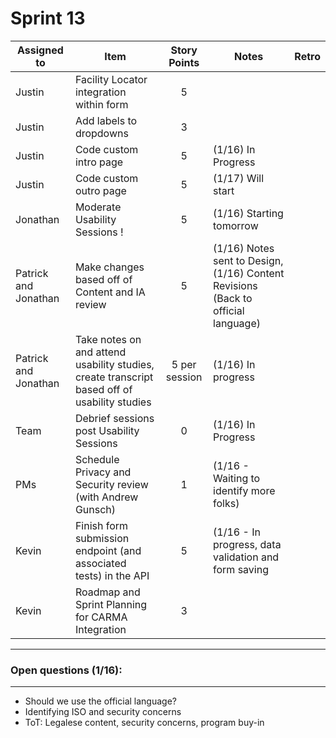 # Sprint 13
| Assigned to | Item | Story Points | Notes| Retro|
| --- | --- | :---: | --- | --- |
| Justin | Facility Locator integration within form |5||
| Justin | Add labels to dropdowns |3|
| Justin | Code custom intro page |5|(1/16) In Progress|
| Justin | Code custom outro page |5| (1/17) Will start|
| Jonathan | Moderate Usability Sessions ! |5| (1/16) Starting tomorrow |
| Patrick and Jonathan | Make changes based off of Content and IA review |5| (1/16) Notes sent to Design, (1/16) Content Revisions (Back to official language) |
| Patrick and Jonathan | Take notes on and attend usability studies, create transcript based off of usability studies|5 per session| (1/16) In progress |
| Team | Debrief sessions post Usability Sessions  |0| (1/16) In Progress |
| PMs | Schedule Privacy and Security review (with Andrew Gunsch) |1| (1/16 - Waiting to identify more folks) |
| Kevin | Finish form submission endpoint (and associated tests) in the API |5| (1/16 - In progress, data validation and form saving |
| Kevin | Roadmap and Sprint Planning for CARMA Integration |3|

---
### Open questions (1/16):
---
- Should we use the official language?
- Identifying ISO and security concerns
- ToT: Legalese content, security concerns, program buy-in
